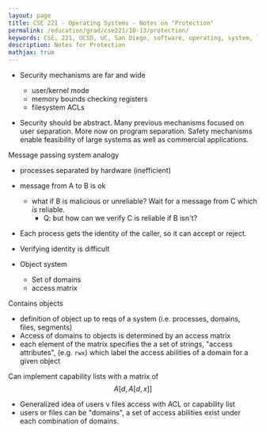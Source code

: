 ```yaml
---
layout: page
title: CSE 221 - Operating Systems - Notes on "Protection"
permalink: /education/grad/cse221/10-13/protection/
keywords: CSE, 221, UCSD, UC, San Diego, software, operating, system, linux, C, rust, memory, security, protection, mechanism, policy
description: Notes for Protection
mathjax: true 
---
```



- Security mechanisms are far and wide
    - user/kernel mode
    - memory bounds checking registers
    - filesystem ACLs

- Security should be abstract. Many previous mechanisms focused on user
  separation. More now on program separation. Safety mechanisms enable
  feasibility of large systems as well as commercial applications.

Message passing system analogy
- processes separated by hardware (inefficient)
- message from A to B is ok
    - what if B is malicious or unreliable? Wait for a message from C which _is_ reliable.
        - Q: but how can we verify C is reliable if B isn't?
- Each process gets the identity of the caller, so it can accept or reject.
- Verifying identity is difficult

- Object system
    - Set of domains
    - access matrix

Contains objects
- definition of object up to reqs of a system (i.e. processes, domains, files, segments)
- Access of domains to objects is determined by an access matrix
- each element of the matrix specifies the a set of strings, "access attributes", (e.g. `rwx`) which
label the access abilities of a domain for a given object

Can implement capability lists with a matrix of $$ A[d, A[d, x]] $$

- Generalized idea of users v files access with ACL or capability list
- users or files can be "domains", a set of access abilities exist under each combination of domains.